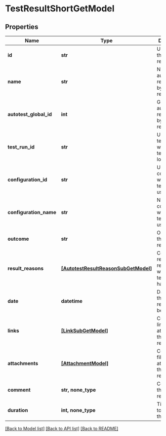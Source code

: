 # TestResultShortGetModel


## Properties
Name | Type | Description | Notes
------------ | ------------- | ------------- | -------------
**id** | **str** | Unique ID of the test result | 
**name** | **str** | Name of autotest represented by the test result | 
**autotest_global_id** | **int** | Global ID of autotest represented by the test result | 
**test_run_id** | **str** | Unique ID of test run where the test result is located | 
**configuration_id** | **str** | Unique ID of configuration which the test result uses | 
**configuration_name** | **str** | Name of configuration which the test result uses | 
**outcome** | **str** | Outcome of the test result | 
**result_reasons** | [**[AutotestResultReasonSubGetModel]**](AutotestResultReasonSubGetModel.md) | Collection of result reasons which the test result have | 
**date** | **datetime** | Date when the test result has been set | 
**links** | [**[LinkSubGetModel]**](LinkSubGetModel.md) | Collection of links attached to the test result | 
**attachments** | [**[AttachmentModel]**](AttachmentModel.md) | Collection of files attached to the test result | 
**comment** | **str, none_type** | Comment to the test result | [optional] 
**duration** | **int, none_type** | Time which it took to run the test | [optional] 

[[Back to Model list]](../README.md#documentation-for-models) [[Back to API list]](../README.md#documentation-for-api-endpoints) [[Back to README]](../README.md)


